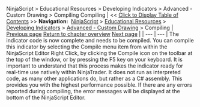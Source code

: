 ﻿
NinjaScript \> Educational Resources \> Developing Indicators \> Advanced \- Custom Drawing \> Compiling
Compiling
| \<\< [Click to Display Table of Contents](compiling6.md) \>\> **Navigation:**     [NinjaScript](ninjascript.md) \> [Educational Resources](educational_resources.md) \> [Developing Indicators](developing_indicators.md) \> [Advanced \- Custom Drawing](advanced_-_custom_drawing.md) \> Compiling | [Previous page](entering_calculation_logic6.md) [Return to chapter overview](advanced_-_custom_drawing.md) [Next page](using6.md) |
| --- | --- |
The indicator code is now complete and needs to be compiled. You can compile this indicator by selecting the Compile menu item from within the NinjaScript Editor Right Click, by clicking the Compile icon on the toolbar at the top of the window, or by pressing the F5 key on your keyboard. It is important to understand that this process makes the indicator ready for real\-time use natively within NinjaTrader. It does not run as interpreted code, as many other applications do, but rather as a C\# assembly. This provides you with the highest performance possible. If there are any errors reported during compiling, the error messages will be displayed at the bottom of the NinjaScript Editor.

